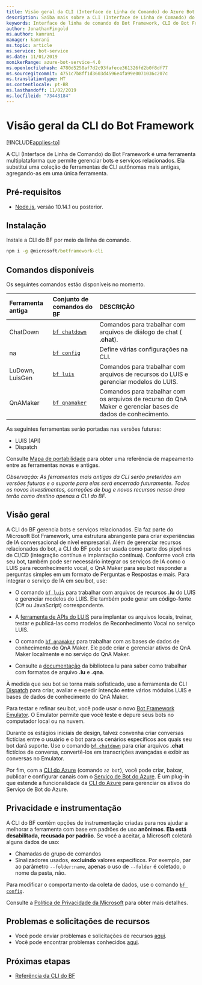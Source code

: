 ```yaml
---
title: Visão geral da CLI (Interface de Linha de Comando) do Azure Bot Framework | Microsoft Docs
description: Saiba mais sobre a CLI (Interface de Linha de Comando) do Bot Framework.
keywords: Interface de linha de comando do Bot Framework, CLI do Bot Framework
author: JonathanFingold
ms.author: kamrani
manager: kamrani
ms.topic: article
ms.service: bot-service
ms.date: 11/01/2019
monikerRange: azure-bot-service-4.0
ms.openlocfilehash: 4780d5258af7d2c93fafece361326fd2b0f8df77
ms.sourcegitcommit: 4751c7b8ff1d3603d4596e4fa99e0071036c207c
ms.translationtype: HT
ms.contentlocale: pt-BR
ms.lasthandoff: 11/02/2019
ms.locfileid: "73443184"
---
```

<!--TODO:
- [?] Add to TOC: Reference/Bot Framework CLI/Reference
- [?] Add other topics to the same node for each of the command groups
-->
# <a name="bot-framework-cli-overview"></a>Visão geral da CLI do Bot Framework

[!INCLUDE[applies-to](../includes/applies-to.md)]

A CLI (Interface de Linha de Comando) do Bot Framework é uma ferramenta multiplataforma que permite gerenciar bots e serviços relacionados. Ela substitui uma coleção de ferramentas de CLI autônomas mais antigas, agregando-as em uma única ferramenta. 

## <a name="prerequisites"></a>Pré-requisitos

* [Node.js](https://nodejs.org/), versão 10.14.1 ou posterior.

## <a name="installation"></a>Instalação

Instale a CLI do BF por meio da linha de comando.

~~~cmd
npm i -g @microsoft/botframework-cli
~~~

## <a name="available-commands"></a>Comandos disponíveis

Os seguintes comandos estão disponíveis no momento.

| Ferramenta antiga | Conjunto de comandos do BF | DESCRIÇÃO |
| :--- | :--- | :--- |
| ChatDown | [`bf chatdown`](bf-cli-reference.md#bf-chatdown) | Comandos para trabalhar com arquivos de diálogo de chat ( **.chat**). |
| na | [`bf config`](bf-cli-reference.md#bf-config) | Define várias configurações na CLI. |
| LuDown, LuisGen | [`bf luis`](bf-cli-reference.md#bf-luis) | Comandos para trabalhar com arquivos de recursos do LUIS e gerenciar modelos do LUIS. |
| QnAMaker | [`bf qnamaker`](bf-cli-reference.md#bf-qnamaker) | Comandos para trabalhar com os arquivos de recurso do QnA Maker e gerenciar bases de dados de conhecimento. |

As seguintes ferramentas serão portadas nas versões futuras:
- LUIS (API)
- Dispatch

Consulte [Mapa de portabilidade](https://github.com/microsoft/botframework-cli/blob/master/PortingMap.md) para obter uma referência de mapeamento entre as ferramentas novas e antigas.

_Observação: As ferramentas mais antigas da CLI serão preteridas em versões futuras e o suporte para elas será encerrado futuramente. Todos os novos investimentos, correções de bug e novos recursos nessa área terão como destino apenas a CLI do BF._

## <a name="overview"></a>Visão geral

A CLI do BF gerencia bots e serviços relacionados. Ela faz parte do Microsoft Bot Framework, uma estrutura abrangente para criar experiências de IA conversacional de nível empresarial. Além de gerenciar recursos relacionados do bot, a CLI do BF pode ser usada como parte dos pipelines de CI/CD (integração contínua e implantação contínua). Conforme você cria seu bot, também pode ser necessário integrar os serviços de IA como o LUIS para reconhecimento vocal, o QnA Maker para seu bot responder a perguntas simples em um formato de Perguntas e Respostas e mais. Para integrar o serviço de IA em seu bot, use:

* O comando [`bf luis`](bf-cli-reference.md#bf-luis) para trabalhar com arquivos de recursos **.lu** do LUIS e gerenciar modelos do LUIS. Ele também pode gerar um código-fonte (C# ou JavaScript) correspondente.
* A [ferramenta de APIs do LUIS](https://github.com/microsoft/botbuilder-tools/tree/master/packages/LUIS/readme.md) para implantar os arquivos locais, treinar, testar e publicá-las como modelos de Reconhecimento Vocal no serviço LUIS.
* O comando [`bf qnamaker`](bf-cli-reference.md#bf-qnamaker) para trabalhar com as bases de dados de conhecimento do QnA Maker. Ele pode criar e gerenciar ativos de QnA Maker localmente e no serviço do QnA Maker.

* Consulte a [documentação](https://github.com/microsoft/botframework-cli/tree/master/packages/lu/README.md) da biblioteca lu para saber como trabalhar com formatos de arquivo **.lu** e **.qna**.

À medida que seu bot se torna mais sofisticado, use a ferramenta de CLI [Dispatch](https://github.com/Microsoft/botbuilder-tools/tree/master/packages/Dispatch) para criar, avaliar e expedir intenção entre vários módulos LUIS e bases de dados de conhecimento do QnA Maker.

Para testar e refinar seu bot, você pode usar o novo [Bot Framework Emulator](https://github.com/Microsoft/BotFramework-Emulator/releases). O Emulator permite que você teste e depure seus bots no computador local ou na nuvem.

Durante os estágios iniciais de design, talvez convenha criar conversas fictícias entre o usuário e o bot para os cenários específicos aos quais seu bot dará suporte. Use o comando [`bf chatdown`](bf-cli-reference.md#bf-chatdown) para criar arquivos **.chat** fictícios de conversa, convertê-los em transcrições avançadas e exibir as conversas no Emulator.

Por fim, com a [CLI do Azure](https://github.com/microsoft/botframework-cli/blob/master/AzureCli.md) (comando `az bot`), você pode criar, baixar, publicar e configurar canais com o [Serviço de Bot do Azure](https://azure.microsoft.com/services/bot-service/). É um plug-in que estende a funcionalidade da [CLI do Azure](https://docs.microsoft.com/cli/azure/install-azure-cli?view=azure-cli-latest) para gerenciar os ativos do Serviço de Bot do Azure.

## <a name="privacy-and-instrumentation"></a>Privacidade e instrumentação
A CLI do BF contém opções de instrumentação criadas para nos ajudar a melhorar a ferramenta com base em padrões de uso **anônimos**. __Ela está desabilitada, recusada por padrão__. Se você a aceitar, a Microsoft coletará alguns dados de uso:

* Chamadas do grupo de comandos
* Sinalizadores usados, **excluindo** valores específicos. Por exemplo, par ao parâmetro `--folder:name`, apenas o uso de `--folder` é coletado, o nome da pasta, não.

Para modificar o comportamento da coleta de dados, use o comando [`bf config`](bf-cli-reference.md#bf-config).

Consulte a [Política de Privacidade da Microsoft](https://privacy.microsoft.com/privacystatement) para obter mais detalhes.  

## <a name="issues-and-feature-requests"></a>Problemas e solicitações de recursos
- Você pode enviar problemas e solicitações de recursos [aqui](https://github.com/microsoft/botframework-cli/issues).
- Você pode encontrar problemas conhecidos [aqui](https://github.com/microsoft/botframework-cli/labels/known-issues).

## <a name="next-steps"></a>Próximas etapas
- [Referência da CLI do BF](bf-cli-reference.md)
